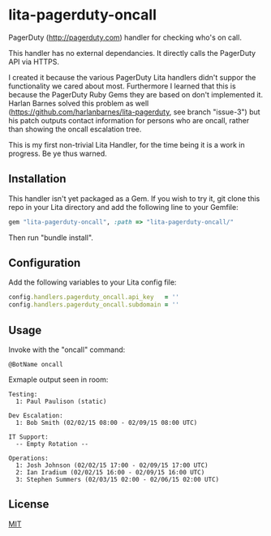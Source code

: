 # lita-pagerduty-oncall

PagerDuty (http://pagerduty.com) handler for checking who's on call.  

This handler has no external dependancies.  It directly calls the PagerDuty API via HTTPS.  

I created it because the various PagerDuty Lita handlers didn't suppor the functionality we cared about most.  Furthermore I learned that this is because the PagerDuty Ruby Gems they are based on don't implemented it.  Harlan Barnes solved this problem  as well (https://github.com/harlanbarnes/lita-pagerduty, see branch "issue-3") but his patch outputs contact information for persons who are oncall, rather than showing the oncall escalation tree.

This is my first non-trivial Lita Handler, for the time being it is a work in progress.  Be ye thus warned.

## Installation

This handler isn't yet packaged as a Gem.  If you wish to try it, git clone this repo in your Lita directory and add the following line to your Gemfile:

``` ruby
gem "lita-pagerduty-oncall", :path => "lita-pagerduty-oncall/"
```

Then run "bundle install".

## Configuration

Add the following variables to your Lita config file:

``` ruby
config.handlers.pagerduty_oncall.api_key   = ''
config.handlers.pagerduty_oncall.subdomain = ''
```

## Usage

Invoke with the "oncall" command:

```
@BotName oncall
```

Exmaple output seen in room:

```
Testing:
  1: Paul Paulison (static)

Dev Escalation:
  1: Bob Smith (02/02/15 08:00 - 02/09/15 08:00 UTC)

IT Support:
  -- Empty Rotation --

Operations:
  1: Josh Johnson (02/02/15 17:00 - 02/09/15 17:00 UTC)
  2: Ian Iradium (02/02/15 16:00 - 02/09/15 16:00 UTC)
  3: Stephen Summers (02/03/15 02:00 - 02/06/15 02:00 UTC)
```

## License

[MIT](http://opensource.org/licenses/MIT)
